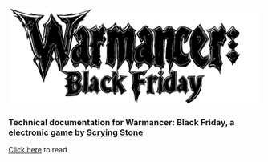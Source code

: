 ![Warmancer Logo](./assets/warmancer-black-01.png)

### Technical documentation for Warmancer: Black Friday, a electronic game by [Scrying Stone](https://scryingst.one/)

[Click here](https://towa-hi.github.io/warmancer-docs/#/) to read